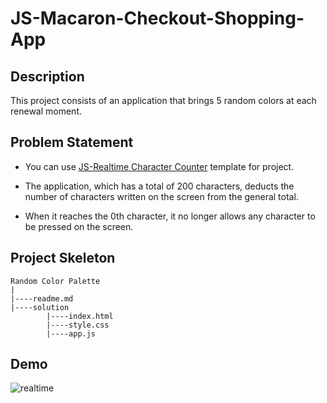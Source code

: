 # JS-Macaron-Checkout-Shopping-App

## Description
This project consists of an application that brings 5 ​​random colors at each renewal moment.
   
## Problem Statement

- You can use [JS-Realtime Character Counter](https://github.com/bzceval/javascript-random-color-palette) template for project.

- The application, which has a total of 200 characters, deducts the number of characters written on the screen from the general total.

- When it reaches the 0th character, it no longer allows any character to be pressed on the screen.


## Project Skeleton 

```
Random Color Palette
|
|----readme.md                
|----solution
        |----index.html  
        |----style.css   
        |----app.js
```
   
## Demo
![realtime](https://user-images.githubusercontent.com/100320309/205464584-aa9202f4-824f-4034-bfa2-a3d4a1221430.gif)
